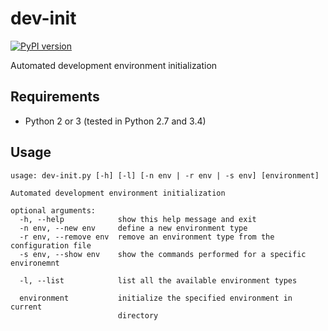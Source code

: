 dev-init
========

[![PyPI version](https://img.shields.io/pypi/v/dev-init.svg)](https://pypi.python.org/pypi/dev-init)

Automated development environment initialization

Requirements
------------

- Python 2 or 3 (tested in Python 2.7 and 3.4)

Usage
-----

```
usage: dev-init.py [-h] [-l] [-n env | -r env | -s env] [environment]

Automated development environment initialization

optional arguments:
  -h, --help            show this help message and exit
  -n env, --new env     define a new environment type
  -r env, --remove env  remove an environment type from the configuration file
  -s env, --show env    show the commands performed for a specific environemnt

  -l, --list            list all the available environment types

  environment           initialize the specified environment in current
                        directory
```
